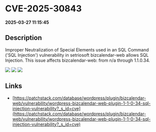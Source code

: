 # CVE-2025-30843

**2025-03-27 11:15:45**

## Description
Improper Neutralization of Special Elements used in an SQL Command ('SQL Injection') vulnerability in setriosoft bizcalendar-web allows SQL Injection. This issue affects bizcalendar-web: from n/a through 1.1.0.34.

![](https://img.shields.io/static/v1?label=Score&message=7.6&color=red)
![](https://img.shields.io/static/v1?label=Severity&message=HIGH&color=red)
![](https://img.shields.io/static/v1?label=CWE&message=SQL&color=green)

## Links
- [https://patchstack.com/database/wordpress/plugin/bizcalendar-web/vulnerability/wordpress-bizcalendar-web-plugin-1-1-0-34-sql-injection-vulnerability?_s_id=cve](https://patchstack.com/database/wordpress/plugin/bizcalendar-web/vulnerability/wordpress-bizcalendar-web-plugin-1-1-0-34-sql-injection-vulnerability?_s_id=cve)
